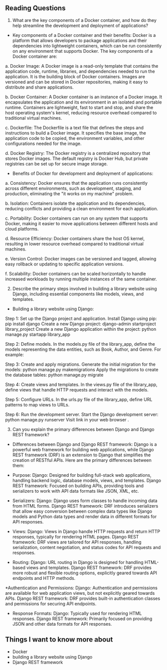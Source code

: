 ## Reading Questions
1. What are the key components of a Docker container, and how do they help streamline the development and deployment of applications?
* Key components of a Docker container and their benefits:
Docker is a platform that allows developers to package applications and their dependencies into lightweight containers, which can be run consistently on any environment that supports Docker. The key components of a Docker container are:

a. Docker Image: A Docker image is a read-only template that contains the application code, runtime, libraries, and dependencies needed to run the application. It is the building block of Docker containers. Images are versioned and can be stored in Docker repositories, making it easy to distribute and share applications.

b. Docker Container: A Docker container is an instance of a Docker image. It encapsulates the application and its environment in an isolated and portable runtime. Containers are lightweight, fast to start and stop, and share the host operating system's kernel, reducing resource overhead compared to traditional virtual machines.

c. Dockerfile: The Dockerfile is a text file that defines the steps and instructions to build a Docker image. It specifies the base image, the application code to be copied, the environment variables, and other configurations needed for the image.

d. Docker Registry: The Docker registry is a centralized repository that stores Docker images. The default registry is Docker Hub, but private registries can be set up for secure image storage.

* Benefits of Docker for development and deployment of applications:

a. Consistency: Docker ensures that the application runs consistently across different environments, such as development, staging, and production, eliminating the "it works on my machine" problem.

b. Isolation: Containers isolate the application and its dependencies, reducing conflicts and providing a clean environment for each application.

c. Portability: Docker containers can run on any system that supports Docker, making it easier to move applications between different hosts and cloud platforms.

d. Resource Efficiency: Docker containers share the host OS kernel, resulting in lower resource overhead compared to traditional virtual machines.

e. Version Control: Docker images can be versioned and tagged, allowing easy rollback or updating to specific application versions.

f. Scalability: Docker containers can be scaled horizontally to handle increased workloads by running multiple instances of the same container.

2. Describe the primary steps involved in building a library website using Django, including essential components like models, views, and templates.

* Building a library website using Django:

Step 1: Set up the Django project and application.
Install Django using pip: pip install django
Create a new Django project: django-admin startproject library_project
Create a new Django application within the project: python manage.py startapp library_app

Step 2: Define models.
In the models.py file of the library_app, define the models representing the data entities, such as Book, Author, and Genre. For example:

Step 3: Create and apply migrations.
Generate the initial migration for the models: python manage.py makemigrations
Apply the migrations to create the database tables: python manage.py migrate

Step 4: Create views and templates.
In the views.py file of the library_app, define views that handle HTTP requests and interact with the models.

Step 5: Configure URLs.
In the urls.py file of the library_app, define URL patterns to map views to URLs.

Step 6: Run the development server.
Start the Django development server: python manage.py runserver
Visit link in your web browser .

3. Can you explain the primary differences between Django and Django REST framework?

* Differences between Django and Django REST framework:
Django is a powerful web framework for building web applications, while Django REST framework (DRF) is an extension to Django that simplifies the creation of RESTful APIs. Here are the primary differences between them:

* Purpose:
Django: Designed for building full-stack web applications, handling backend logic, database models, views, and templates.
Django REST framework: Focused on building APIs, providing tools and serializers to work with API data formats like JSON, XML, etc.

* Serializers:
Django: Django uses form classes to handle incoming data from HTML forms.
Django REST framework: DRF introduces serializers that allow easy conversion between complex data types like Django models and Python data types and render data in different formats for API responses.

* Views:
Django: Views in Django handle HTTP requests and return HTTP responses, typically for rendering HTML pages.
Django REST framework: DRF views are tailored for API responses, handling serialization, content negotiation, and status codes for API requests and responses.

* Routing:
Django: URL routing in Django is designed for handling HTML-based views and templates.
Django REST framework: DRF provides more robust and flexible routing options, explicitly geared towards API endpoints and HTTP methods.

*Authentication and Permissions:
Django: Authentication and permissions are available for web application views, but not explicitly geared towards APIs.
Django REST framework: DRF provides built-in authentication classes and permissions for securing API endpoints.

* Response Formats:
Django: Typically used for rendering HTML responses.
Django REST framework: Primarily focused on providing JSON and other data formats for API responses.


## Things I want to know more about
* Docker 
* building a library website using Django
* Django REST framework
